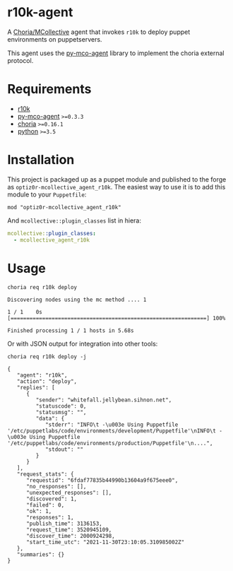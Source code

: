 # r10k-agent

A [Choria/MCollective](https://choria.io) agent that invokes `r10k`
to deploy puppet environments on puppetservers.

This agent uses the [py-mco-agent](https://github.com/optiz0r/py-mco-agent) library to implement the choria external protocol.

# Requirements

* [r10k](https://github.com/puppetlabs/r10k)
* [py-mco-agent](https://github.com/optiz0r/py-mco-agent) `>=0.3.3`
* [choria](https://choria.io) `>=0.16.1`
* [python](https://www.python.org) `>=3.5`

# Installation

This project is packaged up as a puppet module and published to the forge as
`optiz0r-mcollective_agent_r10k`. The easiest way to use it is to add this module
to your `Puppetfile`:

```text
mod "optiz0r-mcollective_agent_r10k"
```

And `mcollective::plugin_classes` list in hiera:

```yaml
mcollective::plugin_classes:
  - mcollective_agent_r10k
```


# Usage

```shell script
choria req r10k deploy
```

```text
Discovering nodes using the mc method .... 1

1 / 1    0s [==============================================================] 100%

Finished processing 1 / 1 hosts in 5.68s
```

Or with JSON output for integration into other tools:
```shell script
choria req r10k deploy -j
```

```text
{
   "agent": "r10k",
   "action": "deploy",
   "replies": [
      {
         "sender": "whitefall.jellybean.sihnon.net",
         "statuscode": 0,
         "statusmsg": "",
         "data": {
            "stderr": "INFO\t -\u003e Using Puppetfile '/etc/puppetlabs/code/environments/development/Puppetfile'\nINFO\t -\u003e Using Puppetfile '/etc/puppetlabs/code/environments/production/Puppetfile'\n....",
            "stdout": ""
         }
      }
   ],
   "request_stats": {
      "requestid": "6fdaf77835b44990b13604a9f675eee0",
      "no_responses": [],
      "unexpected_responses": [],
      "discovered": 1,
      "failed": 0,
      "ok": 1,
      "responses": 1,
      "publish_time": 3136153,
      "request_time": 3520945109,
      "discover_time": 2000924298,
      "start_time_utc": "2021-11-30T23:10:05.310985002Z"
   },
   "summaries": {}
}
```
